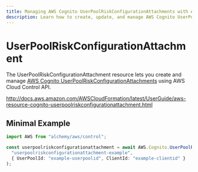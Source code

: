 ```yaml
---
title: Managing AWS Cognito UserPoolRiskConfigurationAttachments with Alchemy
description: Learn how to create, update, and manage AWS Cognito UserPoolRiskConfigurationAttachments using Alchemy Cloud Control.
---
```


# UserPoolRiskConfigurationAttachment

The UserPoolRiskConfigurationAttachment resource lets you create and manage [AWS Cognito UserPoolRiskConfigurationAttachments](https://docs.aws.amazon.com/cognito/latest/userguide/) using AWS Cloud Control API.

http://docs.aws.amazon.com/AWSCloudFormation/latest/UserGuide/aws-resource-cognito-userpoolriskconfigurationattachment.html

## Minimal Example

```ts
import AWS from "alchemy/aws/control";

const userpoolriskconfigurationattachment = await AWS.Cognito.UserPoolRiskConfigurationAttachment(
  "userpoolriskconfigurationattachment-example",
  { UserPoolId: "example-userpoolid", ClientId: "example-clientid" }
);
```

